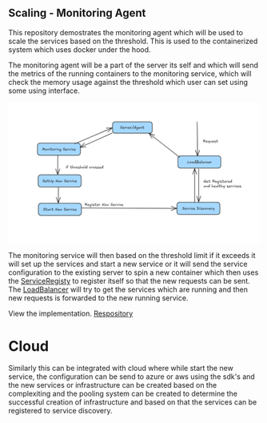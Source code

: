 ## Scaling - Monitoring Agent

This repository demostrates the monitoring agent which will be used to scale the services based on the threshold.
This is used to the containerized system which uses docker under the hood.

The monitoring agent will be a part of the server its self and which will send the metrics of the running containers to the monitoring service, which will check the memory usage against the threshold which user can set using some using interface.

![Scaling](../../assets/scaling.png)

The monitoring service will then based on the threshold limit if it exceeds it will set up the services and start a new service or it will send the service configuration to the existing server to spin a new container which then uses the [ServiceRegisty](https://github.com/arpitfs/service-discovery) to register itself so that the new requests can be sent. The [LoadBalancer](lld/load-balancer/loadbalancer.md) will try to get the services which are running and then new requests is forwarded to the new running service. 

View the implementation. [Respository](../../code/scaling/agent.go)

# Cloud

Similarly this can be integrated with cloud where while start the new service, the configuration can be send to azure or aws using the sdk's and the new services or infrastructure can be created based on the complexiting and the pooling system can be created to determine the successful creation of infrastructure and based on that the services can be registered to service discovery.